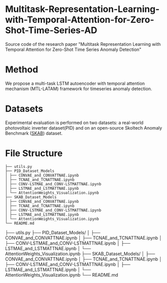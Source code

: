 # Multitask-Representation-Learning-with-Temporal-Attention-for-Zero-Shot-Time-Series-AD
Source code of the research paper "Multitask Representation Learning with Temporal Attention for Zero-Shot Time Series Anomaly Detection"

# Method
We propose a multi-task LSTM autoencoder with temporal attention mechanism (MTL-LATAM) framework for timeseries anomaly detection.

# Datasets
Experimental evaluation is performed on two datasets: a real-world photovoltaic inverter dataset(PID) and on an open-source Skoltech Anomaly Benchmark ([SKAB](https://github.com/waico/SKAB)) dataset.

# File Structure
```
├── utils.py
├── PID_Dataset_Models
│ ├── CONVAE_and_CONVATTNAE.ipynb
│ ├── TCNAE_and_TCNATTNAE.ipynb
│ ├── CONV-LSTMAE_and_CONV-LSTMATTNAE.ipynb
│ ├── LSTMAE_and_LSTMATTNAE.ipynb
│ └── AttentionWeights_Visualization.ipynb
├── SKAB_Dataset_Models
│ ├── CONVAE_and_CONVATTNAE.ipynb
│ ├── TCNAE_and_TCNATTNAE.ipynb
│ ├── CONV-LSTMAE_and_CONV-LSTMATTNAE.ipynb
│ ├── LSTMAE_and_LSTMATTNAE.ipynb
│ └── AttentionWeights_Visualization.ipynb
└── README.md
```

├── utils.py
├── PID_Dataset_Models/
│   ├── CONVAE_and_CONVATTNAE.ipynb
│   ├── TCNAE_and_TCNATTNAE.ipynb
│   ├── CONV-LSTMAE_and_CONV-LSTMATTNAE.ipynb
│   ├── LSTMAE_and_LSTMATTNAE.ipynb
│   └── AttentionWeights_Visualization.ipynb
├── SKAB_Dataset_Models/
│   ├── CONVAE_and_CONVATTNAE.ipynb
│   ├── TCNAE_and_TCNATTNAE.ipynb
│   ├── CONV-LSTMAE_and_CONV-LSTMATTNAE.ipynb
│   ├── LSTMAE_and_LSTMATTNAE.ipynb
│   └── AttentionWeights_Visualization.ipynb
└── README.md



